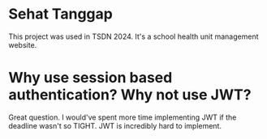 # Sehat Tanggap
This project was used in TSDN 2024. It's a school health unit management website.

# Why use session based authentication? Why not use JWT?
Great question. I would've spent more time implementing JWT if the deadline wasn't so TIGHT. JWT is incredibly hard to implement.
